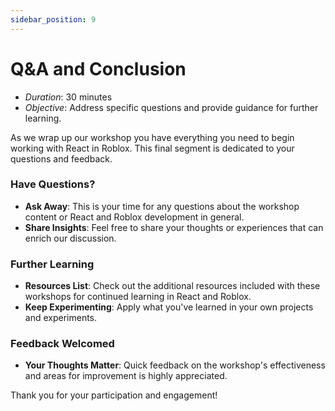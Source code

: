 ```yaml
---
sidebar_position: 9
---
```


# Q&A and Conclusion

- _Duration_: 30 minutes
- _Objective_: Address specific questions and provide guidance for further
  learning.

As we wrap up our workshop you have everything you need to begin working with
React in Roblox. This final segment is dedicated to your questions and feedback.

### Have Questions?

- **Ask Away**: This is your time for any questions about the workshop content
  or React and Roblox development in general.
- **Share Insights**: Feel free to share your thoughts or experiences that can
  enrich our discussion.

### Further Learning

- **Resources List**: Check out the additional resources included with these
  workshops for continued learning in React and Roblox.
- **Keep Experimenting**: Apply what you've learned in your own projects and
  experiments.

### Feedback Welcomed

- **Your Thoughts Matter**: Quick feedback on the workshop's effectiveness and
  areas for improvement is highly appreciated.

Thank you for your participation and engagement!
